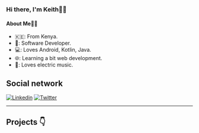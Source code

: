 ### Hi there, I'm Keith🙋‍♂️

#### About Me🤷‍♂️

* 🇰🇪: From Kenya.
* 📱: Software Developer.
* 💻: Loves Android, Kotlin, Java.
* 🌐: Learning a bit web development.
* 🎵: Loves electric music.

## Social network

[![Linkedin](https://img.shields.io/badge/LinkedIn-blue.svg?style=for-the-badge&logo=linkedin)](https://www.linkedin.com/in/keith-omware-989086189/)
[![Twitter](https://img.shields.io/badge/Twitter-blue.svg?style=for-the-badge&logo=twitter)](https://twitter.com/KeithOmware)

---

## Projects 👇
